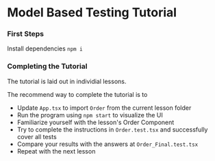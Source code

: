 # Model Based Testing Tutorial

### First Steps

Install dependencies `npm i`

### Completing the Tutorial 

The tutorial is laid out in individial lessons. 

The recommend way to complete the tutorial is to
* Update `App.tsx` to import `Order` from the current lesson folder
* Run the program using `npm start` to visualize the UI
* Familiarize yourself with the lesson's Order Component
* Try to complete the instructions in `Order.test.tsx` and successfully cover all tests
* Compare your results with the answers at `Order_Final.test.tsx` 
* Repeat with the next lesson
